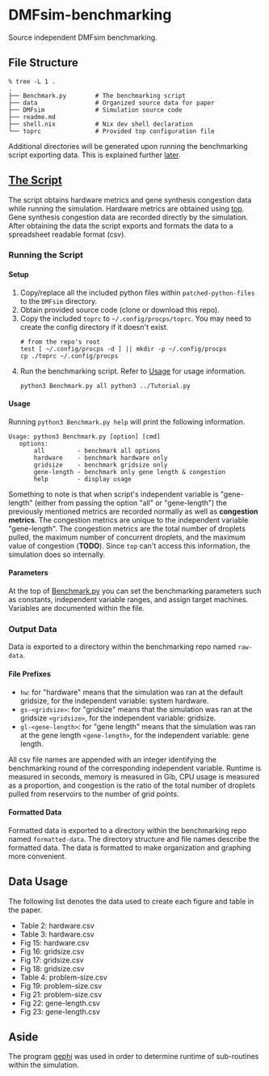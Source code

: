 # DMFsim-benchmarking
Source independent DMFsim benchmarking.

## File Structure
```
% tree -L 1 .
.
├── Benchmark.py        # The benchmarking script
├── data                # Organized source data for paper
├── DMFsim              # Simulation source code
├── readme.md
├── shell.nix           # Nix dev shell declaration
└── toprc               # Provided top configuration file
```

Additional directories will be generated upon running the benchmarking script exporting data. This is explained further [later](readme.md#output-data).

## [The Script](Benchmark.py)
The script obtains hardware metrics and gene synthesis congestion data while running the simulation. Hardware metrics are obtained using [top](https://man7.org/linux/man-pages/man1/top.1.html). Gene synthesis congestion data are recorded directly by the simulation. After obtaining the data the script exports and formats the data to a spreadsheet readable format (csv).

### Running the Script

#### Setup
1) Copy/replace all the included python files within `patched-python-files` to the `DMFsim` directory.
1) Obtain provided source code (clone or download this repo).
2) Copy the included `toprc` to `~/.config/procps/toprc`. You may need to create the config directory if it doesn't exist.
    ```
    # from the repo's root
    test [ ~/.config/procps -d ] || mkdir -p ~/.config/procps
    cp ./toprc ~/.config/procps
    ```
3) Run the benchmarking script. Refer to [Usage](readme.md#usage) for usage information.
    ```
    python3 Benchmark.py all python3 ../Tutorial.py
    ```

#### Usage
Running `python3 Benchmark.py help` will print the following information.
```
Usage: python3 Benchmark.py [option] [cmd]
   options:
       all         - benchmark all options
       hardware    - benchmark hardware only
       gridsize    - benchmark gridsize only
       gene-length - benchmark only gene length & congestion
       help        - display usage
```
Something to note is that when script's independent variable is "gene-length" (either from passing the option "all" or "gene-length") the previously mentioned metrics are recorded normally as well as **congestion metrics**. The congestion metrics are unique to the independent variable "gene-length". The congestion metrics are the total number of droplets pulled, the maximum number of concurrent droplets, and the maximum value of congestion (**TODO**). Since `top` can't access this information, the simulation does so internally.

#### Parameters
At the top of [Benchmark.py](Benchmark.py) you can set the benchmarking parameters such as constants, independent variable ranges, and assign target machines. Variables are documented within the file.

### Output Data
Data is exported to a directory within the benchmarking repo named `raw-data`.

#### File Prefixes
* `hw`: for "hardware" means that the simulation was ran at the default gridsize, for the independent variable: system hardware.
* `gs-<gridsize>`: for "gridsize" means that the simulation was ran at the gridsize `<gridsize>`, for the independent variable: gridsize.
* `gl-<gene-length>`: for "gene length" means that the simulation was ran at the gene length `<gene-length>`, for the independent variable: gene length.

All csv file names are appended with an integer identifying the benchmarking round of the corresponding independent variable. Runtime is measured in seconds, memory is measured in Gib, CPU usage is measured as a proportion, and congestion is the ratio of the total number of droplets pulled from reservoirs to the number of grid points.

#### Formatted Data
Formatted data is exported to a directory within the benchmarking repo named `formatted-data`. The directory structure and file names describe the formatted data. The data is formatted to make organization and graphing more convenient.

## Data Usage
The following list denotes the data used to create each figure and table in the paper.
* Table 2: hardware.csv
* Table 3: hardware.csv
* Fig 15: hardware.csv
* Fig 16: gridsize.csv
* Fig 17: gridsize.csv
* Fig 18: gridsize.csv
* Table 4: problem-size.csv
* Fig 19: problem-size.csv
* Fig 21: problem-size.csv
* Fig 22: gene-length.csv
* Fig 23: gene-length.csv

## Aside
The program [gephi](https://gephi.org/) was used in order to determine runtime of sub-routines within the simulation.
